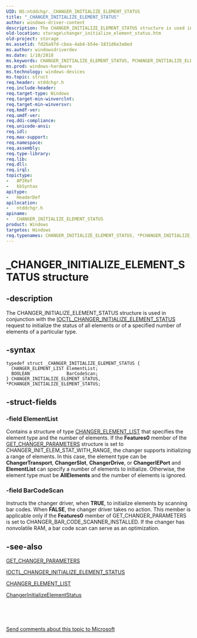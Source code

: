 ```yaml
---
UID: NS:ntddchgr._CHANGER_INITIALIZE_ELEMENT_STATUS
title: "_CHANGER_INITIALIZE_ELEMENT_STATUS"
author: windows-driver-content
description: The CHANGER_INITIALIZE_ELEMENT_STATUS structure is used in conjunction with the IOCTL_CHANGER_INITIALIZE_ELEMENT_STATUS request to initialize the status of all elements or of a specified number of elements of a particular type.
old-location: storage\changer_initialize_element_status.htm
old-project: storage
ms.assetid: fd26a97d-cbea-4ab4-b54e-1831d6e3a8ed
ms.author: windowsdriverdev
ms.date: 1/10/2018
ms.keywords: CHANGER_INITIALIZE_ELEMENT_STATUS, PCHANGER_INITIALIZE_ELEMENT_STATUS structure pointer [Storage Devices], PCHANGER_INITIALIZE_ELEMENT_STATUS, storage.changer_initialize_element_status, ntddchgr/CHANGER_INITIALIZE_ELEMENT_STATUS, CHANGER_INITIALIZE_ELEMENT_STATUS structure [Storage Devices], *PCHANGER_INITIALIZE_ELEMENT_STATUS, _CHANGER_INITIALIZE_ELEMENT_STATUS, ntddchgr/PCHANGER_INITIALIZE_ELEMENT_STATUS, structs-changer_94235bd7-09e6-47a1-b30c-0d5d12ca7917.xml
ms.prod: windows-hardware
ms.technology: windows-devices
ms.topic: struct
req.header: ntddchgr.h
req.include-header: 
req.target-type: Windows
req.target-min-winverclnt: 
req.target-min-winversvr: 
req.kmdf-ver: 
req.umdf-ver: 
req.ddi-compliance: 
req.unicode-ansi: 
req.idl: 
req.max-support: 
req.namespace: 
req.assembly: 
req.type-library: 
req.lib: 
req.dll: 
req.irql: 
topictype:
-	APIRef
-	kbSyntax
apitype:
-	HeaderDef
apilocation:
-	ntddchgr.h
apiname:
-	CHANGER_INITIALIZE_ELEMENT_STATUS
product: Windows
targetos: Windows
req.typenames: CHANGER_INITIALIZE_ELEMENT_STATUS, *PCHANGER_INITIALIZE_ELEMENT_STATUS
---
```


# _CHANGER_INITIALIZE_ELEMENT_STATUS structure


## -description


The CHANGER_INITIALIZE_ELEMENT_STATUS structure is used in conjunction with the <a href="..\ntddchgr\ni-ntddchgr-ioctl_changer_initialize_element_status.md">IOCTL_CHANGER_INITIALIZE_ELEMENT_STATUS</a> request to initialize the status of all elements or of a specified number of elements of a particular type. 


## -syntax


````
typedef struct _CHANGER_INITIALIZE_ELEMENT_STATUS {
  CHANGER_ELEMENT_LIST ElementList;
  BOOLEAN              BarCodeScan;
} CHANGER_INITIALIZE_ELEMENT_STATUS, *PCHANGER_INITIALIZE_ELEMENT_STATUS;
````


## -struct-fields




### -field ElementList

Contains a structure of type <a href="..\ntddchgr\ns-ntddchgr-_changer_element_list.md">CHANGER_ELEMENT_LIST</a> that specifies the element type and the number of elements. If the <b>Features0</b> member of the <a href="..\ntddchgr\ns-ntddchgr-_get_changer_parameters.md">GET_CHANGER_PARAMETERS</a> structure is set to CHANGER_INIT_ELEM_STAT_WITH_RANGE, the changer supports initializing a range of elements. In this case, the element type can be <b>ChangerTransport</b>, <b>ChangerSlot</b>, <b>ChangerDrive</b>, or <b>ChangerIEPort</b> and <b>ElementList</b> can specify a number of elements to initialize. Otherwise, the element type must be <b>AllElements</b> and the number of elements is ignored. 


### -field BarCodeScan

Instructs the changer driver, when <b>TRUE</b>, to initialize elements by scanning bar codes. When <b>FALSE</b>, the changer driver takes no action. This member is applicable only if the <b>Features0</b> member of GET_CHANGER_PARAMETERS is set to CHANGER_BAR_CODE_SCANNER_INSTALLED. If the changer has nonvolatile RAM, a bar code scan can serve as an optimization.


## -see-also

<a href="..\ntddchgr\ns-ntddchgr-_get_changer_parameters.md">GET_CHANGER_PARAMETERS</a>

<a href="..\ntddchgr\ni-ntddchgr-ioctl_changer_initialize_element_status.md">IOCTL_CHANGER_INITIALIZE_ELEMENT_STATUS</a>

<a href="..\ntddchgr\ns-ntddchgr-_changer_element_list.md">CHANGER_ELEMENT_LIST</a>

<a href="..\mcd\nf-mcd-changerinitializeelementstatus.md">ChangerInitializeElementStatus</a>

 

 

<a href="mailto:wsddocfb@microsoft.com?subject=Documentation%20feedback [storage\storage]:%20CHANGER_INITIALIZE_ELEMENT_STATUS structure%20 RELEASE:%20(1/10/2018)&amp;body=%0A%0APRIVACY STATEMENT%0A%0AWe use your feedback to improve the documentation. We don't use your email address for any other purpose, and we'll remove your email address from our system after the issue that you're reporting is fixed. While we're working to fix this issue, we might send you an email message to ask for more info. Later, we might also send you an email message to let you know that we've addressed your feedback.%0A%0AFor more info about Microsoft's privacy policy, see http://privacy.microsoft.com/en-us/default.aspx." title="Send comments about this topic to Microsoft">Send comments about this topic to Microsoft</a>

